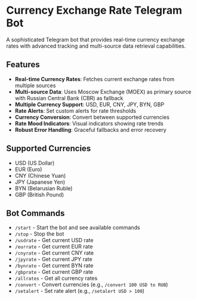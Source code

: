 # Currency Exchange Rate Telegram Bot

A sophisticated Telegram bot that provides real-time currency exchange rates with advanced tracking and multi-source data retrieval capabilities.

## Features

- **Real-time Currency Rates**: Fetches current exchange rates from multiple sources
- **Multi-source Data**: Uses Moscow Exchange (MOEX) as primary source with Russian Central Bank (CBR) as fallback
- **Multiple Currency Support**: USD, EUR, CNY, JPY, BYN, GBP
- **Rate Alerts**: Set custom alerts for rate thresholds
- **Currency Conversion**: Convert between supported currencies
- **Rate Mood Indicators**: Visual indicators showing rate trends
- **Robust Error Handling**: Graceful fallbacks and error recovery

## Supported Currencies

- USD (US Dollar)
- EUR (Euro)
- CNY (Chinese Yuan)
- JPY (Japanese Yen)
- BYN (Belarusian Ruble)
- GBP (British Pound)

## Bot Commands

- `/start` - Start the bot and see available commands
- `/stop` - Stop the bot
- `/usdrate` - Get current USD rate
- `/eurrate` - Get current EUR rate
- `/cnyrate` - Get current CNY rate
- `/jpyrate` - Get current JPY rate
- `/bynrate` - Get current BYN rate
- `/gbprate` - Get current GBP rate
- `/allrates` - Get all currency rates
- `/convert` - Convert currencies (e.g., `/convert 100 USD to RUB`)
- `/setalert` - Set rate alert (e.g., `/setalert USD > 100`)
